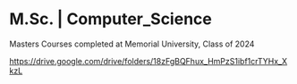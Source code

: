 # M.Sc. | Computer_Science
Masters Courses completed at Memorial University, Class of 2024

https://drive.google.com/drive/folders/18zFgBQFhux_HmPzS1ibf1crTYHx_XkzL
